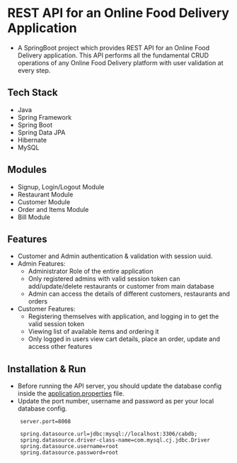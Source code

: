 # REST API for an Online Food Delivery Application

* A SpringBoot project which provides REST API for an Online Food Delivery application. This API performs all the fundamental CRUD operations of any Online Food Delivery platform with user validation at every step.

## Tech Stack

* Java
* Spring Framework
* Spring Boot
* Spring Data JPA
* Hibernate
* MySQL

## Modules

* Signup, Login/Logout Module
* Restaurant Module
* Customer Module
* Order and Items Module
* Bill Module

## Features

* Customer and Admin authentication & validation with session uuid.
* Admin Features:
    * Administrator Role of the entire application
    * Only registered admins with valid session token can add/update/delete restaurants or customer from main database
    * Admin can access the details of different customers, restaurants and orders
* Customer Features:
    * Registering themselves with application, and logging in to get the valid session token
    * Viewing list of available items and ordering it
    * Only logged in users view cart details, place an order, update and access other features
    
## Installation & Run

* Before running the API server, you should update the database config inside the [application.properties](https://github.com/AamirSohail763/Online-food-delivery-app/blob/main/Food_Delivery_App/src/main/resources/application.properties) file. 
* Update the port number, username and password as per your local database config.

```
    server.port=8008

    spring.datasource.url=jdbc:mysql://localhost:3306/cabdb;
    spring.datasource.driver-class-name=com.mysql.cj.jdbc.Driver
    spring.datasource.username=root
    spring.datasource.password=root

```







